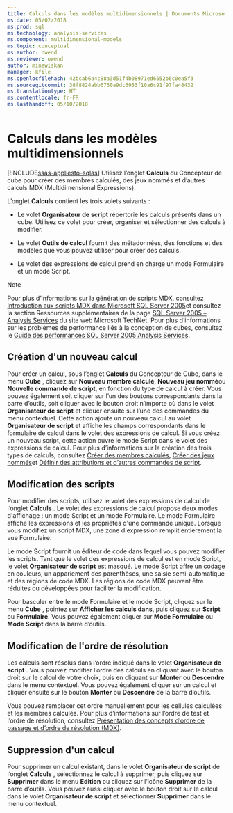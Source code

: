 ```yaml
---
title: Calculs dans les modèles multidimensionnels | Documents Microsoft
ms.date: 05/02/2018
ms.prod: sql
ms.technology: analysis-services
ms.component: multidimensional-models
ms.topic: conceptual
ms.author: owend
ms.reviewer: owend
author: minewiskan
manager: kfile
ms.openlocfilehash: 42bcab6a4c88a3d51f4b08971ed6552b6c0ea5f3
ms.sourcegitcommit: 38f8824abb6760a9dc6953f10a6c91f97fa48432
ms.translationtype: HT
ms.contentlocale: fr-FR
ms.lasthandoff: 05/10/2018
---
```

# <a name="calculations-in-multidimensional-models"></a>Calculs dans les modèles multidimensionnels
[!INCLUDE[ssas-appliesto-sqlas](../../includes/ssas-appliesto-sqlas.md)]
  Utilisez l’onglet **Calculs** du Concepteur de cube pour créer des membres calculés, des jeux nommés et d’autres calculs MDX (Multidimensional Expressions).  
  
 L’onglet **Calculs** contient les trois volets suivants :  
  
-   Le volet **Organisateur de script** répertorie les calculs présents dans un cube. Utilisez ce volet pour créer, organiser et sélectionner des calculs à modifier.  
  
-   Le volet **Outils de calcul** fournit des métadonnées, des fonctions et des modèles que vous pouvez utiliser pour créer des calculs.  
  
-   Le volet des expressions de calcul prend en charge un mode Formulaire et un mode Script.  
  
> [!NOTE]  
>  Pour plus d’informations sur la génération de scripts MDX, consultez [Introduction aux scripts MDX dans Microsoft SQL Server 2005](http://go.microsoft.com/fwlink/?LinkId=81892)et consultez la section Ressources supplémentaires de la page [SQL Server 2005 – Analysis Services](http://go.microsoft.com/fwlink/?LinkId=80853) du site web Microsoft TechNet. Pour plus d’informations sur les problèmes de performance liés à la conception de cubes, consultez le [Guide des performances SQL Server 2005 Analysis Services](http://go.microsoft.com/fwlink/?LinkId=81621).  
  
## <a name="creating-a-new-calculation"></a>Création d'un nouveau calcul  
 Pour créer un calcul, sous l’onglet **Calculs** du Concepteur de Cube, dans le menu **Cube** , cliquez sur **Nouveau membre calculé**, **Nouveau jeu nommé**ou **Nouvelle commande de script**, en fonction du type de calcul à créer. Vous pouvez également soit cliquer sur l’un des boutons correspondants dans la barre d’outils, soit cliquer avec le bouton droit n’importe où dans le volet **Organisateur de script** et cliquer ensuite sur l’une des commandes du menu contextuel. Cette action ajoute un nouveau calcul au volet **Organisateur de script** et affiche les champs correspondants dans le formulaire de calcul dans le volet des expressions de calcul. Si vous créez un nouveau script, cette action ouvre le mode Script dans le volet des expressions de calcul. Pour plus d’informations sur la création des trois types de calculs, consultez [Créer des membres calculés](../../analysis-services/multidimensional-models/create-calculated-members.md), [Créer des jeux nommés](../../analysis-services/multidimensional-models/create-named-sets.md)et [Définir des attributions et d’autres commandes de script](../../analysis-services/multidimensional-models/define-assignments-and-other-script-commands.md).  
  
## <a name="editing-scripts"></a>Modification des scripts  
 Pour modifier des scripts, utilisez le volet des expressions de calcul de l’onglet **Calculs** . Le volet des expressions de calcul propose deux modes d'affichage : un mode Script et un mode Formulaire. Le mode Formulaire affiche les expressions et les propriétés d'une commande unique. Lorsque vous modifiez un script MDX, une zone d'expression remplit entièrement la vue Formulaire.  
  
 Le mode Script fournit un éditeur de code dans lequel vous pouvez modifier les scripts. Tant que le volet des expressions de calcul est en mode Script, le volet **Organisateur de script** est masqué. Le mode Script offre un codage en couleurs, un appariement des parenthèses, une saisie semi-automatique et des régions de code MDX. Les régions de code MDX peuvent être réduites ou développées pour faciliter la modification.  
  
 Pour basculer entre le mode Formulaire et le mode Script, cliquez sur le menu **Cube** , pointez sur **Afficher les calculs dans**, puis cliquez sur **Script** ou **Formulaire**. Vous pouvez également cliquer sur **Mode Formulaire** ou **Mode Script** dans la barre d’outils.  
  
## <a name="changing-solve-order"></a>Modification de l'ordre de résolution  
 Les calculs sont résolus dans l’ordre indiqué dans le volet **Organisateur de script** . Vous pouvez modifier l’ordre des calculs en cliquant avec le bouton droit sur le calcul de votre choix, puis en cliquant sur **Monter** ou **Descendre** dans le menu contextuel. Vous pouvez également cliquer sur un calcul et cliquer ensuite sur le bouton **Monter** ou **Descendre** de la barre d’outils.  
  
 Vous pouvez remplacer cet ordre manuellement pour les cellules calculées et les membres calculés. Pour plus d’informations sur l’ordre de test et l’ordre de résolution, consultez [Présentation des concepts d’ordre de passage et d’ordre de résolution &#40;MDX&#41;](../../analysis-services/multidimensional-models/mdx/mdx-data-manipulation-understanding-pass-order-and-solve-order.md).  
  
## <a name="deleting-a-calculation"></a>Suppression d'un calcul  
 Pour supprimer un calcul existant, dans le volet **Organisateur de script** de l’onglet **Calculs** , sélectionnez le calcul à supprimer, puis cliquez sur **Supprimer** dans le menu **Edition** ou cliquez sur l’icône **Supprimer** de la barre d’outils. Vous pouvez aussi cliquer avec le bouton droit sur le calcul dans le volet **Organisateur de script** et sélectionner **Supprimer** dans le menu contextuel.  
  
  
